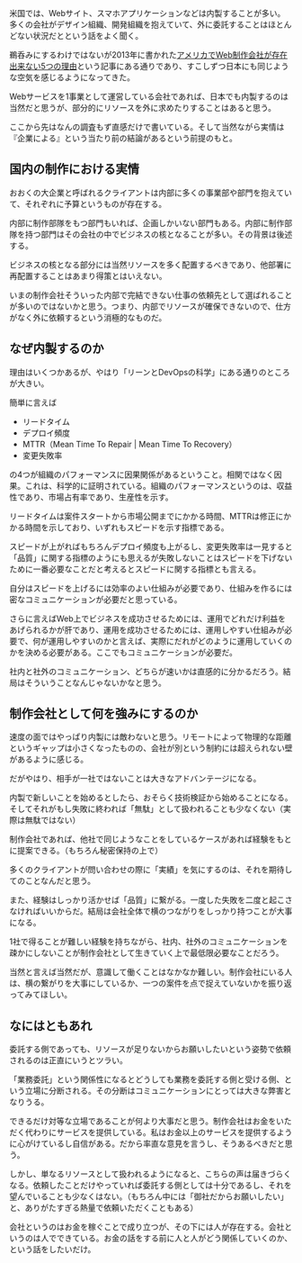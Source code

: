 米国では、Webサイト、スマホアプリケーションなどは内製することが多い。多くの会社がデザイン組織、開発組織を抱えていて、外に委託することはほとんどない状況だとという話をよく聞く。

鵜呑みにするわけではないが2013年に書かれた[アメリカでWeb制作会社が存在出来ない5つの理由](https://blog.btrax.com/jp/talk/)という記事にある通りであり、すこしずつ日本にも同じような空気を感じるようになってきた。

Webサービスを1事業として運営している会社であれば、日本でも内製するのは当然だと思うが、部分的にリソースを外に求めたりすることはあると思う。

ここから先はなんの調査もず直感だけで書いている。そして当然ながら実情は『企業による』という当たり前の結論があるという前提のもと。

## 国内の制作における実情

おおくの大企業と呼ばれるクライアントは内部に多くの事業部や部門を抱えていて、それぞれに予算というものが存在する。

内部に制作部隊をもつ部門もいれば、企画しかいない部門もある。内部に制作部隊を持つ部門はその会社の中でビジネスの核となることが多い。その背景は後述する。

ビジネスの核となる部分には当然リソースを多く配置するべきであり、他部署に再配置することはあまり得策とはいえない。

いまの制作会社そういった内部で完結できない仕事の依頼先として選ばれることが多いのではないかと思う。つまり、内部でリソースが確保できないので、仕方がなく外に依頼するという消極的なものだ。

## なぜ内製するのか

理由はいくつかあるが、やはり「リーンとDevOpsの科学」にある通りのところが大きい。

簡単に言えば

*   リードタイム
*   デプロイ頻度
*   MTTR（Mean Time To Repair | Mean Time To Recovery）
*   変更失敗率

の4つが組織のパフォーマンスに因果関係があるということ。相関ではなく因果。これは、科学的に証明されている。組織のパフォーマンスというのは、収益性であり、市場占有率であり、生産性を示す。

リードタイムは案件スタートから市場公開までにかかる時間、MTTRは修正にかかる時間を示しており、いずれもスピードを示す指標である。

スピードが上がればもちろんデプロイ頻度も上がるし、変更失敗率は一見すると「品質」に関する指標のようにも思えるが失敗しないことはスピードを下げないために一番必要なことだと考えるとスピードに関する指標とも言える。

自分はスピードを上げるには効率のよい仕組みが必要であり、仕組みを作るには密なコミュニケーションが必要だと思っている。

さらに言えばWeb上でビジネスを成功させるためには、運用でどれだけ利益をあげられるかが肝であり、運用を成功させるためには、運用しやすい仕組みが必要で、何が運用しやすいのかと言えば、実際にだれがどのように運用していくのかを決める必要がある。ここでもコミュニケーションが必要だ。

社内と社外のコミュニケーション、どちらが速いかは直感的に分かるだろう。結局はそういうことなんじゃないかなと思う。

## 制作会社として何を強みにするのか

速度の面ではやっぱり内製には敵わないと思う。リモートによって物理的な距離というギャップは小さくなったものの、会社が別という制約には超えられない壁があるように感じる。

だがやはり、相手が一社ではないことは大きなアドバンテージになる。

内製で新しいことを始めるとしたら、おそらく技術検証から始めることになる。そしてそれがもし失敗に終われば「無駄」として扱われることも少なくない（実際は無駄ではない）

制作会社であれば、他社で同じようなことをしているケースがあれば経験をもとに提案できる。（もちろん秘密保持の上で）

多くのクライアントが問い合わせの際に「実績」を気にするのは、それを期待してのことなんだと思う。

また、経験はしっかり活かせば「品質」に繋がる。一度した失敗を二度と起こさなければいいからだ。結局は会社全体で横のつながりをしっかり持つことが大事になる。

1社で得ることが難しい経験を持ちながら、社内、社外のコミュニケーションを疎かにしないことが制作会社として生きていく上で最低限必要なことだろう。

当然と言えば当然だが、意識して働くことはなかなか難しい。制作会社にいる人は、横の繋がりを大事にしているか、一つの案件を点で捉えていないかを振り返ってみてほしい。

## なにはともあれ

委託する側であっても、リソースが足りないからお願いしたいという姿勢で依頼されるのは正直にいうとツラい。

「業務委託」という関係性になるとどうしても業務を委託する側と受ける側、という立場に分断される。その分断はコミュニケーションにとっては大きな弊害となりうる。

できるだけ対等な立場であることが何より大事だと思う。制作会社はお金をいただく代わりにサービスを提供している。私はお金以上のサービスを提供するように心がけているし自信がある。だから率直な意見を言うし、そうあるべきだと思う。

しかし、単なるリソースとして扱われるようになると、こちらの声は届きづらくなる。依頼したことだけやっていれば委託する側としては十分であるし、それを望んでいることも少なくはない。（もちろん中には「御社だからお願いしたい」と、ありがたすぎる熱量で依頼いただくこともある）

会社というのはお金を稼ぐことで成り立つが、その下には人が存在する。会社というのは人でできている。お金の話をする前に人と人がどう関係していくのか、という話をしたいだけ。
